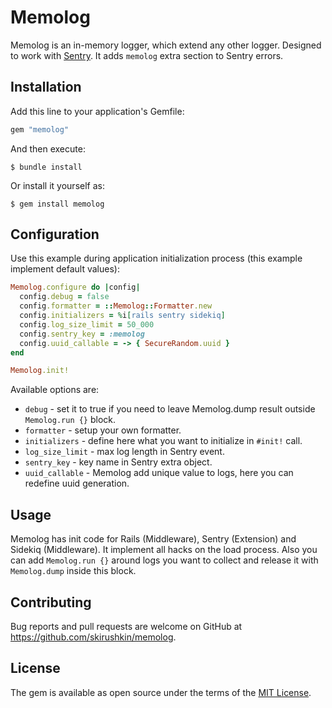 # Memolog

Memolog is an in-memory logger, which extend any other logger.
Designed to work with [Sentry](https://github.com/getsentry/sentry-ruby).
It adds `memolog` extra section to Sentry errors.

## Installation

Add this line to your application's Gemfile:

```ruby
gem "memolog"
```

And then execute:

    $ bundle install

Or install it yourself as:

    $ gem install memolog

## Configuration

Use this example during application initialization process (this example implement default values):

```ruby
Memolog.configure do |config|
  config.debug = false
  config.formatter = ::Memolog::Formatter.new
  config.initializers = %i[rails sentry sidekiq]
  config.log_size_limit = 50_000
  config.sentry_key = :memolog
  config.uuid_callable = -> { SecureRandom.uuid }
end

Memolog.init!
```

Available options are:
- `debug` - set it to true if you need to leave Memolog.dump result outside `Memolog.run {}` block.
- `formatter` - setup your own formatter.
- `initializers` - define here what you want to initialize in `#init!` call.
- `log_size_limit` - max log length in Sentry event.
- `sentry_key` - key name in Sentry extra object.
- `uuid_callable` - Memolog add unique value to logs, here you can redefine uuid generation.

## Usage

Memolog has init code for Rails (Middleware), Sentry (Extension) and Sidekiq (Middleware).
It implement all hacks on the load process.
Also you can add `Memolog.run {}` around logs you want to collect and release it with `Memolog.dump`
inside this block.

## Contributing

Bug reports and pull requests are welcome on GitHub at https://github.com/skirushkin/memolog.

## License

The gem is available as open source under the terms of the [MIT License](https://opensource.org/licenses/MIT).
